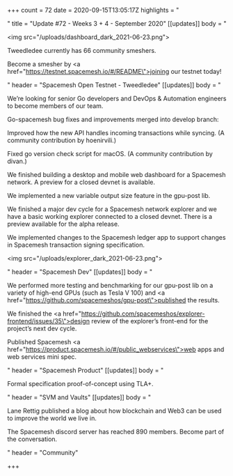 +++
count = 72
date = 2020-09-15T13:05:17Z
highlights = "<p></p>"
title = "Update #72 - Weeks 3 + 4 - September 2020"
[[updates]]
body = "<p><img src=\"/uploads/dashboard_dark_2021-06-23.png\"></p><p>Tweedledee currently has 66 community smeshers.</p><p>Become a smesher by <a href=\"https://testnet.spacemesh.io/#/README\">joining our testnet today</a>!</p>"
header = "Spacemesh Open Testnet - Tweedledee"
[[updates]]
body = "<p>We’re looking for senior Go developers and DevOps &amp; Automation engineers to become members of our team.</p><p>Go-spacemesh bug fixes and improvements merged into develop branch:</p><p>Improved how the new API handles incoming transactions while syncing. (A community contribution by hoenirvili.)</p><p>Fixed go version check script for macOS. (A community contribution by divan.)</p><p>We finished building a desktop and mobile web dashboard for a Spacemesh network. A preview for a closed devnet is available.</p><p>We implemented a new variable output size feature in the gpu-post lib.</p><p>We finished a major dev cycle for a Spacemesh network explorer and we have a basic working explorer connected to a closed devnet. There is a preview available for the alpha release.</p><p>We implemented changes to the Spacemesh ledger app to support changes in Spacemesh transaction signing specification.</p><p><img src=\"/uploads/explorer_dark_2021-06-23.png\"></p>"
header = "Spacemesh Dev"
[[updates]]
body = "<p>We performed more testing and benchmarking for our gpu-post lib on a variety of high-end GPUs (such as Tesla V 100) and <a href=\"https://github.com/spacemeshos/gpu-post\">published the results</a>.</p><p>We finished the <a href=\"https://github.com/spacemeshos/explorer-frontend/issues/35\">design review of the explorer’s front-end</a> for the project’s next dev cycle.</p><p>Published Spacemesh <a href=\"https://product.spacemesh.io/#/public_webservices\">web apps and web services mini spec</a>.</p>"
header = "Spacemesh Product"
[[updates]]
body = "<p>Formal specification proof-of-concept using TLA+.</p>"
header = "SVM and Vaults"
[[updates]]
body = "<p>Lane Rettig published a blog about how blockchain and Web3 can be used to improve the world we live in.</p><p>The Spacemesh discord server has reached 890 members. Become part of the conversation.</p>"
header = "Community"

+++
